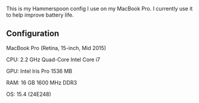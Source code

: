 This is my Hammerspoon config I use on my MacBook Pro. I currently use it to help improve battery life.

## Configuration
MacBook Pro (Retina, 15-inch, Mid 2015)

CPU: 2.2 GHz Quad-Core Intel Core i7

GPU: Intel Iris Pro 1536 MB

RAM: 16 GB 1600 MHz DDR3

OS: 15.4 (24E248)
